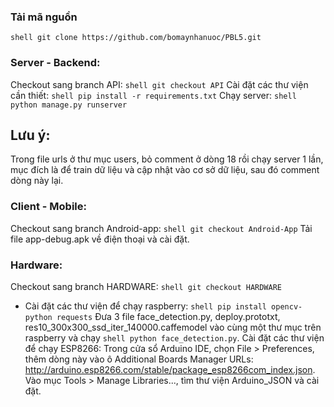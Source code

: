 ### Tải mã nguồn
```shell git clone https://github.com/bomaynhanuoc/PBL5.git```
### Server - Backend:
Checkout sang branch API:
```shell git checkout API```
Cài đặt các thư viện cần thiết:
```shell pip install -r requirements.txt```
Chạy server:
```shell python manage.py runserver```
## Lưu ý:
Trong file urls ở thư mục users, bỏ comment ở dòng 18 rồi chạy server 1 lần, mục đích là để train dữ liệu và cập nhật vào cơ sở dữ liệu, sau đó comment dòng này lại.
### Client - Mobile:
Checkout sang branch Android-app:
```shell git checkout Android-App```
Tải file app-debug.apk về điện thoại và cài đặt.
### Hardware:
Checkout sang branch HARDWARE:
```shell git checkout HARDWARE```
* Cài đặt các thư viện để chạy raspberry:
```shell pip install opencv-python requests```
Đưa 3 file face_detection.py, deploy.prototxt, res10_300x300_ssd_iter_140000.caffemodel vào cùng một thư mục trên raspberry và chạy ```shell python face_detection.py```.
Cài đặt các thư viện để chạy ESP8266:
Trong cửa sổ Arduino IDE, chọn File > Preferences, thêm dòng này vào ô Additional Boards Manager URLs: http://arduino.esp8266.com/stable/package_esp8266com_index.json.
Vào mục Tools > Manage Libraries..., tìm thư viện Arduino_JSON và cài đặt.

